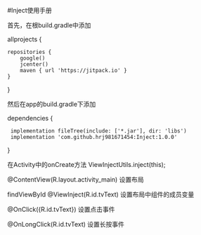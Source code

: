 #Inject使用手册

首先，在根build.gradle中添加

allprojects {

    repositories {
        google()
        jcenter()
        maven { url 'https://jitpack.io' }
    }
}

然后在app的build.gradle下添加

dependencies {

   	 implementation fileTree(include: ['*.jar'], dir: 'libs')
   	 implementation 'com.github.hrj981671454:Inject:1.0.0'
}

在Activity中的onCreate方法 ViewInjectUtils.inject(this);

@ContentView(R.layout.activity_main) 设置布局

findViewById @ViewInject(R.id.tvText) 设置布局中组件的成员变量

@OnClick({R.id.tvText}) 设置点击事件

@OnLongClick(R.id.tvText) 设置长按事件

